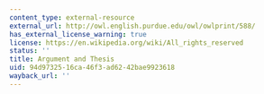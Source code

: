 ```yaml
---
content_type: external-resource
external_url: http://owl.english.purdue.edu/owl/owlprint/588/
has_external_license_warning: true
license: https://en.wikipedia.org/wiki/All_rights_reserved
status: ''
title: Argument and Thesis
uid: 94d97325-16ca-46f3-ad62-42bae9923618
wayback_url: ''
---
```

